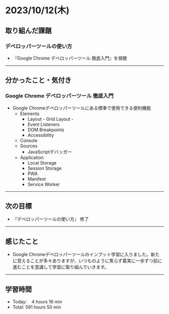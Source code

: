 # 2023/10/12(木) 

## 取り組んだ課題
### デベロッパーツールの使い方
- 『Google Chrome デベロッパーツール 徹底入門』を視聴
---

## 分かったこと・気付き
### Google Chrome デベロッパーツール 徹底入門
- Google Chromeデベロッパーツールにある標準で使用できる便利機能
  - Elements
    - Layout - Grid Layout -
    - Event Listeners
    - DOM Breakpoints
    - Accessibility
  - Console
  - Sources
    - JavaScriptデバッガー
  - Application
    - Local Storage
    - Session Storage
    - PWA
    - Manifest
    - Service Worker
---

## 次の目標
- 『デベロッパーツールの使い方』 修了
---

## 感じたこと
- Google Chromeデベロッパーツールのインプット学習に入りました。新たに覚えることが多々ありますが、いつものように焦らず着実に一歩ずつ前に進むことを意識して学習に取り組んでいきます。
---

## 学習時間
- Today:&nbsp;&nbsp;&nbsp; 4 hours 16 min
- Total: 591 hours 50 min
